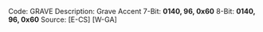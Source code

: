 Code: GRAVE
Description: Grave Accent
7-Bit: **0140, 96, 0x60**
8-Bit: **0140, 96, 0x60**
Source: [E-CS] [W-GA]
